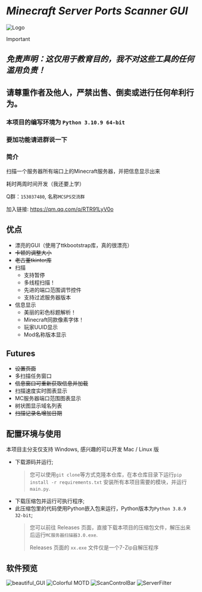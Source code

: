 # *Minecraft Server Ports Scanner GUI*

![Logo](./assets/icon.ico)

> [!IMPORTANT]
>
> ## _免责声明：这仅用于教育目的，我不对这些工具的任何滥用负责！_
>
> ## 请尊重作者及他人，严禁出售、倒卖或进行任何牟利行为。
>
> ### 本项目的编写环境为 `Python 3.10.9 64-bit`
>
> ### 要加功能请进群说一下

### 简介

扫描一个服务器所有端口上的Minecraft服务器，并把信息显示出来

耗时两周时间开发（我还要上学）

Q群：`153037480`, 名称`MCSPS交流群`

加入链接: https://qm.qq.com/q/RTR91LyV0o

## 优点

* 漂亮的GUI（使用了ttkbootstrap库，真的很漂亮）
* ~~卡顿的调整大小~~
* ~~老古董tkinter库~~
* 扫描
    * 支持暂停
    * 多线程扫描！
    * 先进的端口范围调节控件
    * 支持过滤服务器版本
* 信息显示
    * 美丽的彩色标题解析！
    * Minecraft同款像素字体！
    * 玩家UUID显示
    * Mod名称版本显示

## Futures

* ~~设置页面~~
* 多扫描任务窗口
* ~~信息窗口可重新获取信息并加载~~
* 扫描速度实时图表显示
* MC服务器端口范围图表显示
* 树状图显示域名列表
* ~~扫描记录名增加日期~~

## 配置环境与使用

本项目主分支仅支持 Windows, 感兴趣的可以开发 Mac / Linux 版

- 下载源码并运行;
  > 您可以使用`git clone`等方式克隆本仓库，在本仓库目录下运行`pip install -r requirements.txt`
  安装所有本项目需要的模块，并运行`main.py`.
- 下载压缩包并运行可执行程序;
- 此压缩包里的代码使用Python嵌入包来运行，Python版本为`Python 3.8.9 32-bit`;
  > 您可以前往 Releases 页面，直接下载本项目的压缩包文件，解压出来后运行`MC服务器扫描器3.0.exe`.
  >
  > Releases 页面的 `xx.exe` 文件仅是一个7-Zip自解压程序

## 软件预览

![beautiful_GUI](https://github.com/hite4044/Minecraft-Server-Ports-Scanner-GUI/assets/129571243/a571046d-78af-4250-b70c-e8a52938f6bd)
![Colorful MOTD](https://github.com/hite4044/Minecraft-Server-Ports-Scanner-GUI/assets/129571243/f9f1b704-9f71-42a2-9e62-2a09c864fdbc)
![ScanControlBar](https://github.com/hite4044/Minecraft-Server-Ports-Scanner-GUI/assets/129571243/0bf193ce-c7d0-4cec-a7a3-46d9d6708112)
![ServerFilter](https://github.com/hite4044/Minecraft-Server-Ports-Scanner-GUI/assets/129571243/7f8bece8-46ad-401c-baa1-fc6ac668066c)


